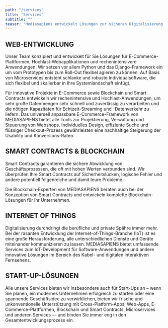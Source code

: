 ```yaml
---
path: "/services"
title: "Services"
subtitle: ""
teaser: "Mediasapiens entwickelt Lösungen zur sicheren Digitalisierung von Geschäftsprozessen für mittelständische Unternehmen und Konzerne in Logistik, Handel, Produktion, Dienstleistung und E-Commerce. Realisieren Sie Wettbewerbsvorteile und entwickeln Ihre Software in die Zukunft: Kostengünstig, zeitoptimiert und agil."
---
```


## WEB-ENTWICKLUNG

Unser Team konzipiert und entwickelt für Sie Lösungen für E-Commerce-Plattformen, Hochlast-Webapplikationen und rechenintensivere Anwendungen. Wir setzen vor allem Python und das Django-Framework ein um vom Prototypen bis zum Roll-Out flexibel agieren zu können. Auf Basis von Microservices entsteht schlanke und robuste Individualsoftware, die sich flexibel und skalierbar in Ihre Systemlandschaft einfügt.

Für innovative Projekte in E-Commerce sowie Blockchain und Smart Contracts entwickeln wir rechenintensive und Hochlast-Anwendungen, um sehr große Datenmengen sehr schnell und zuverlässig zu verarbeiten und die nötigen Kapazitäten für Echtzeit-Streaming und -Datenverkehr zu liefern. Das universell anpassbare E-Commerce-Framework von MEDIASAPIENS bietet alle Tools zur Projektierung, Verwaltung und Steuerung von Webshops. Individuelles Design, effiziente Suche und flüssiger Checkout-Prozess gewährleisten eine nachhaltige Steigerung der Usability und Konversions-Raten.

## SMART CONTRACTS & BLOCKCHAIN

Smart Contracts garantieren die sichere Abwicklung von Geschäftsprozessen, die oft mit hohen Werten verbunden sind. Wir überprüfen Ihre Smart Contracts auf Sicherheitslücken, logische Fehler und andere potentiell folgenreiche und damit teure Probleme.

Die Blockchain-Experten von MEDIASAPIENS beraten auch bei der Konzeption von Smart Contracts und entwickeln komplette Blockchain-Lösungen für Ihr Unternehmen.

## INTERNET OF THINGS

Digitalisierung durchdringt die berufliche und private Spähre immer mehr. Bei der rasanten Entwicklung der Internet-of-Things-Branche (IoT) ist es eine große Herausforderung, alle unterschiedlichen Dienste und Geräte miteinander kommunizieren zu lassen. MEDIASAPIENS bietet umfassende Services zum IoT-Development für Software-Anwendungen und andere innovative Lösungen im Bereich des Kabel- und digitalen interaktiven Fernsehens.

## START-UP-LÖSUNGEN

Alle unsere Services bieten wir insbesondere auch für Start-Ups an – wenn Sie planen, ein modernes Unternehmen erfolgreich zu starten oder eine spannende Geschäftsidee zu verwirklichen, bieten wir frische und unkonventionelle Unterstützung mit Cross-Platform-Apps, Web-Apps, E-Commerce-Plattformen, Blockchain und Smart Contracts, Microservices und anderen Services — und binden Sie immer eng in den Gesamtentwicklungsprozess ein.
